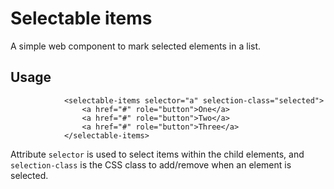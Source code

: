 # Selectable items
A simple web component to mark selected elements in a list.

## Usage
```
            <selectable-items selector="a" selection-class="selected">
                <a href="#" role="button">One</a>
                <a href="#" role="button">Two</a>
                <a href="#" role="button">Three</a>
            </selectable-items>
```
Attribute `selector` is used to select items within the child elements, and `selection-class` is the CSS class to add/remove when an element is selected.
